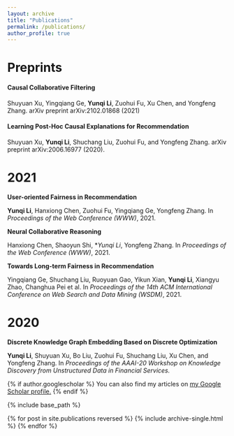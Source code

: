 ```yaml
---
layout: archive
title: "Publications"
permalink: /publications/
author_profile: true
---
```



# Preprints

#### Causal Collaborative Filtering

Shuyuan Xu, Yingqiang Ge, **Yunqi Li**, Zuohui Fu, Xu Chen, and Yongfeng Zhang. arXiv preprint arXiv:2102.01868 (2021)




#### Learning Post-Hoc Causal Explanations for Recommendation

Shuyuan Xu, **Yunqi Li**, Shuchang Liu, Zuohui Fu, and Yongfeng Zhang. arXiv preprint arXiv:2006.16977 (2020).




# 2021

**User-oriented Fairness in Recommendation**

**Yunqi Li**, Hanxiong Chen, Zuohui Fu, Yingqiang Ge, Yongfeng Zhang. In *Proceedings of the Web Conference (WWW)*, 2021.




**Neural Collaborative Reasoning**

Hanxiong Chen, Shaoyun Shi, **Yunqi Li*, Yongfeng Zhang. In *Proceedings of the Web Conference (WWW)*, 2021.




**Towards Long-term Fairness in Recommendation**

Yingqiang Ge, Shuchang Liu, Ruoyuan Gao, Yikun Xian, **Yunqi Li**, Xiangyu Zhao, Changhua Pei et al. In *Proceedings of the 14th ACM International Conference on Web Search and Data Mining (WSDM)*, 2021.


# 2020

**Discrete Knowledge Graph Embedding Based on Discrete Optimization**

**Yunqi Li**, Shuyuan Xu, Bo Liu, Zuohui Fu, Shuchang Liu, Xu Chen, and Yongfeng Zhang. In *Proceedings of the AAAI-20 Workshop on Knowledge Discovery from Unstructured Data in Financial Services.*


{% if author.googlescholar %}
  You can also find my articles on <u><a href="{{author.googlescholar}}">my Google Scholar profile</a>.</u>
{% endif %}

{% include base_path %}

{% for post in site.publications reversed %}
  {% include archive-single.html %}
{% endfor %}
